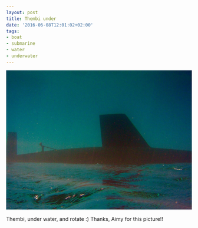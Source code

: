 ```yaml
---
layout: post
title: Thembi under
date: '2016-06-08T12:01:02+02:00'
tags:
- boat
- submarine
- water
- underwater
---
```

![Thembi under](/files/tumblr_o8crqrvs3J1tq106bo1_1280.jpg)

Thembi, under water, and rotate :) Thanks, Aimy for this picture!!

